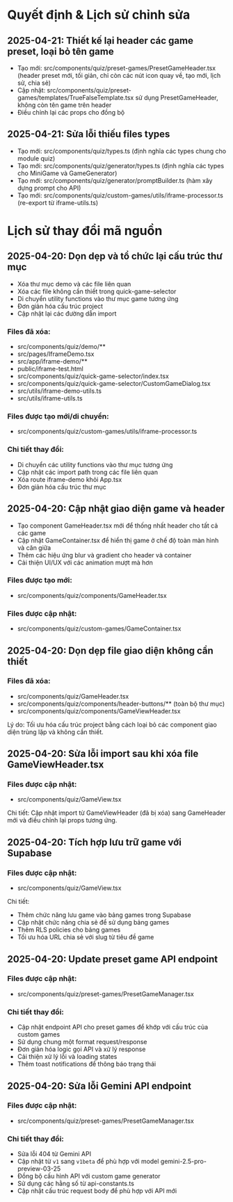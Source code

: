 
# Quyết định & Lịch sử chỉnh sửa

## 2025-04-21: Thiết kế lại header các game preset, loại bỏ tên game
- Tạo mới: src/components/quiz/preset-games/PresetGameHeader.tsx (header preset mới, tối giản, chỉ còn các nút icon quay về, tạo mới, lịch sử, chia sẻ)
- Cập nhật: src/components/quiz/preset-games/templates/TrueFalseTemplate.tsx sử dụng PresetGameHeader, không còn tên game trên header
- Điều chỉnh lại các props cho đồng bộ

## 2025-04-21: Sửa lỗi thiếu files types
- Tạo mới: src/components/quiz/types.ts (định nghĩa các types chung cho module quiz)
- Tạo mới: src/components/quiz/generator/types.ts (định nghĩa các types cho MiniGame và GameGenerator)
- Tạo mới: src/components/quiz/generator/promptBuilder.ts (hàm xây dựng prompt cho API)
- Tạo mới: src/components/quiz/custom-games/utils/iframe-processor.ts (re-export từ iframe-utils.ts)

# Lịch sử thay đổi mã nguồn

## 2025-04-20: Dọn dẹp và tổ chức lại cấu trúc thư mục
- Xóa thư mục demo và các file liên quan 
- Xóa các file không cần thiết trong quick-game-selector
- Di chuyển utility functions vào thư mục game tương ứng
- Đơn giản hóa cấu trúc project
- Cập nhật lại các đường dẫn import

### Files đã xóa:
- src/components/quiz/demo/**
- src/pages/IframeDemo.tsx
- src/app/iframe-demo/**
- public/iframe-test.html
- src/components/quiz/quick-game-selector/index.tsx
- src/components/quiz/quick-game-selector/CustomGameDialog.tsx
- src/utils/iframe-demo-utils.ts
- src/utils/iframe-utils.ts

### Files được tạo mới/di chuyển:
- src/components/quiz/custom-games/utils/iframe-processor.ts

### Chi tiết thay đổi:
- Di chuyển các utility functions vào thư mục tương ứng
- Cập nhật các import path trong các file liên quan
- Xóa route iframe-demo khỏi App.tsx
- Đơn giản hóa cấu trúc thư mục

## 2025-04-20: Cập nhật giao diện game và header
- Tạo component GameHeader.tsx mới để thống nhất header cho tất cả các game
- Cập nhật GameContainer.tsx để hiển thị game ở chế độ toàn màn hình và căn giữa
- Thêm các hiệu ứng blur và gradient cho header và container
- Cải thiện UI/UX với các animation mượt mà hơn

### Files được tạo mới:
- src/components/quiz/components/GameHeader.tsx

### Files được cập nhật:
- src/components/quiz/custom-games/GameContainer.tsx

## 2025-04-20: Dọn dẹp file giao diện không cần thiết

### Files đã xóa:
- src/components/quiz/GameHeader.tsx  
- src/components/quiz/components/header-buttons/** (toàn bộ thư mục)
- src/components/quiz/components/GameViewHeader.tsx

Lý do: Tối ưu hóa cấu trúc project bằng cách loại bỏ các component giao diện trùng lặp và không cần thiết.

## 2025-04-20: Sửa lỗi import sau khi xóa file GameViewHeader.tsx

### Files được cập nhật:
- src/components/quiz/GameView.tsx

Chi tiết: Cập nhật import từ GameViewHeader (đã bị xóa) sang GameHeader mới và điều chỉnh lại props tương ứng.

## 2025-04-20: Tích hợp lưu trữ game với Supabase

### Files được cập nhật:
- src/components/quiz/GameView.tsx

Chi tiết:
- Thêm chức năng lưu game vào bảng games trong Supabase
- Cập nhật chức năng chia sẻ để sử dụng bảng games
- Thêm RLS policies cho bảng games
- Tối ưu hóa URL chia sẻ với slug từ tiêu đề game

## 2025-04-20: Update preset game API endpoint

### Files được cập nhật:
- src/components/quiz/preset-games/PresetGameManager.tsx

### Chi tiết thay đổi:
- Cập nhật endpoint API cho preset games để khớp với cấu trúc của custom games
- Sử dụng chung một format request/response
- Đơn giản hóa logic gọi API và xử lý response
- Cải thiện xử lý lỗi và loading states
- Thêm toast notifications để thông báo trạng thái

## 2025-04-20: Sửa lỗi Gemini API endpoint

### Files được cập nhật:
- src/components/quiz/preset-games/PresetGameManager.tsx

### Chi tiết thay đổi:
- Sửa lỗi 404 từ Gemini API
- Cập nhật từ `v1` sang `v1beta` để phù hợp với model gemini-2.5-pro-preview-03-25
- Đồng bộ cấu hình API với custom game generator
- Sử dụng các hằng số từ api-constants.ts
- Cập nhật cấu trúc request body để phù hợp với API mới
